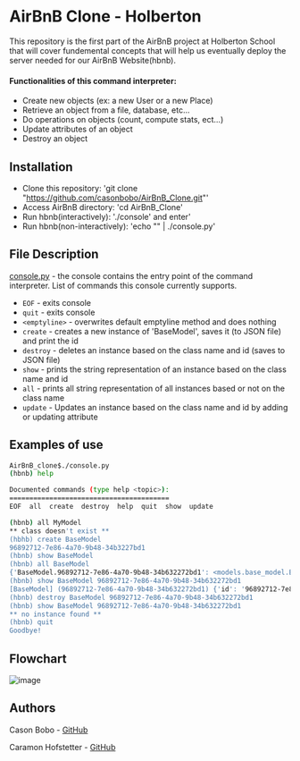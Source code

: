 # AirBnB Clone - Holberton

This repository is the first part of the AirBnB project at Holberton School that will cover fundemental concepts that will help us eventually deploy the server needed for our AirBnB Website(hbnb).

#### Functionalities of this command interpreter:

* Create new objects (ex: a new User or a new Place)
* Retrieve an object from a file, database, etc...
* Do operations on objects (count, compute stats, ect...)
* Update attributes of an object
* Destroy an object

## Installation

* Clone this repository: 'git clone "https://github.com/casonbobo/AirBnB_Clone.git"'
* Access AirBnB directory: 'cd AirBnB_Clone'
* Run hbnb(interactively): './console' and enter'
* Run hbnb(non-interactively): 'echo "<command>" | ./console.py'

## File Description
[console.py](console.py) - the console contains the entry point of the command interpreter. 
List of commands this console currently supports.

* `EOF` - exits console
* `quit` - exits console
* `<emptyline>` - overwrites default emptyline method and does nothing
* `create` - creates a new instance of 'BaseModel', saves it (to JSON file) and print the id
* `destroy` - deletes an instance based on the class name and id (saves to JSON file)
* `show` - prints the string representation of an instance based on the class name and id
* `all` - prints all string representation of all instances based or not on the class name
* `update` - Updates an instance based on the class name and id by adding or updating attribute

## Examples of use
```bash
AirBnB_clone$./console.py
(hbnb) help

Documented commands (type help <topic>):
========================================
EOF  all  create  destroy  help  quit  show  update

(hbnb) all MyModel
** class doesn't exist **
(hbhb) create BaseModel
96892712-7e86-4a70-9b48-34b3227bd1
(hbnb) show BaseModel
(hbnb) all BaseModel
{'BaseModel.96892712-7e86-4a70-9b48-34b632272bd1': <models.base_model.BaseModel object at 0x7fc3cbc37190>}
(hbnb) show BaseModel 96892712-7e86-4a70-9b48-34b632272bd1
[BaseModel] (96892712-7e86-4a70-9b48-34b632272bd1) {'id': '96892712-7e86-4a70-9b48-34b632272bd1', 'created_at': datetime.datetime(2023, 6, 14, 7, 30, 28, 205165), 'updated_at': datetime.datetime(2023, 6, 14, 7, 30, 28, 205191)}
(hbnb) destroy BaseModel 96892712-7e86-4a70-9b48-34b632272bd1
(hbnb) show BaseModel 96892712-7e86-4a70-9b48-34b632272bd1
** no instance found **
(hbnb) quit
Goodbye!
```

## Flowchart
![image](https://github.com/casonbobo/holbertonschool-AirBnB_clone/assets/115739693/c06affdc-28b6-48d3-be27-6dfcb5a87507)



## Authors

Cason Bobo - [GitHub](https://github.com/casonbobo)

Caramon Hofstetter - [GitHub](https://github.com/caramonh)
